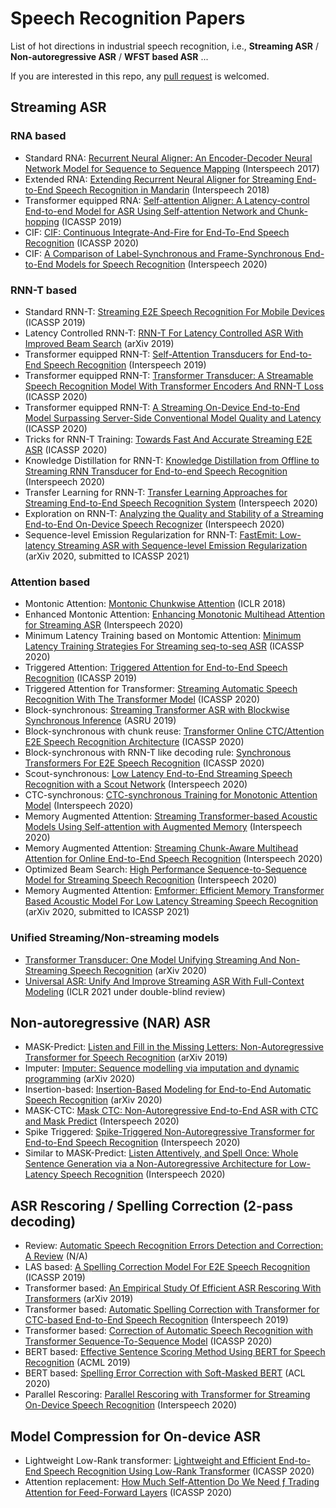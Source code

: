 # Speech Recognition Papers
List of hot directions in industrial speech recognition, i.e., **Streaming ASR** / **Non-autoregressive ASR** / **WFST based ASR** ...

If you are interested in this repo, any [pull request](https://github.com/xingchensong/speech-recognition-papers/pulls) is welcomed.

## Streaming ASR

### RNA based
- Standard RNA: [Recurrent Neural Aligner: An Encoder-Decoder Neural Network Model for Sequence to Sequence Mapping](https://pdfs.semanticscholar.org/7703/a2c5468ecbee5b62c048339a03358ed5fe19.pdf) (Interspeech 2017)
- Extended RNA: [Extending Recurrent Neural Aligner for Streaming End-to-End Speech Recognition in Mandarin](https://arxiv.org/pdf/1806.06342.pdf) (Interspeech 2018)
- Transformer equipped RNA: [Self-attention Aligner: A Latency-control End-to-end Model for ASR Using Self-attention Network and Chunk-hopping](https://arxiv.org/pdf/1902.06450.pdf) (ICASSP 2019)
- CIF: [CIF: Continuous Integrate-And-Fire for End-To-End Speech Recognition](https://arxiv.org/pdf/1905.11235.pdf) (ICASSP 2020)
- CIF: [A Comparison of Label-Synchronous and Frame-Synchronous End-to-End Models for Speech Recognition](https://arxiv.org/pdf/2005.10113.pdf) (Interspeech 2020)

### RNN-T based
- Standard RNN-T: [Streaming E2E Speech Recognition For Mobile Devices](https://arxiv.org/pdf/1811.06621.pdf) (ICASSP 2019)
- Latency Controlled RNN-T: [RNN-T For Latency Controlled ASR With Improved Beam Search](https://arxiv.org/pdf/1911.01629.pdf) (arXiv 2019)
- Transformer equipped RNN-T: [Self-Attention Transducers for End-to-End Speech Recognition](https://arxiv.org/pdf/1909.13037.pdf) (Interspeech 2019)
- Transformer equipped RNN-T: [Transformer Transducer: A Streamable Speech Recognition Model With Transformer Encoders And RNN-T Loss](https://arxiv.org/pdf/2002.02562.pdf) (ICASSP 2020)
- Transformer equipped RNN-T: [A Streaming On-Device End-to-End Model Surpassing Server-Side Conventional Model Quality and Latency](https://arxiv.org/pdf/2003.12710.pdf) (ICASSP 2020)
- Tricks for RNN-T Training: [Towards Fast And Accurate Streaming E2E ASR](https://arxiv.org/pdf/2004.11544.pdf) (ICASSP 2020)
- Knowledge Distillation for RNN-T: [Knowledge Distillation from Offline to Streaming RNN Transducer for End-to-end Speech Recognition]() (Interspeech 2020)
- Transfer Learning for RNN-T: [Transfer Learning Approaches for Streaming End-to-End Speech Recognition System](https://arxiv.org/pdf/2008.05086.pdf) (Interspeech 2020)
- Exploration on RNN-T: [Analyzing the Quality and Stability of a Streaming End-to-End On-Device Speech Recognizer](https://arxiv.org/pdf/2006.01416.pdf) (Interspeech 2020)
- Sequence-level Emission Regularization for RNN-T: [FastEmit: Low-latency Streaming ASR with Sequence-level Emission Regularization](https://arxiv.org/pdf/2010.11148.pdf) (arXiv 2020, submitted to ICASSP 2021)

### Attention based
- Montonic Attention: [Montonic Chunkwise Attention](https://arxiv.org/pdf/1712.05382.pdf) (ICLR 2018)
- Enhanced Montonic Attention: [Enhancing Monotonic Multihead Attention for Streaming ASR](https://arxiv.org/pdf/2005.09394.pdf) (Interspeech 2020)
- Minimum Latency Training based on Montomic Attention: [Minimum Latency Training Strategies For Streaming seq-to-seq ASR](https://arxiv.org/pdf/2004.05009.pdf) (ICASSP 2020)
- Triggered Attention: [Triggered Attention for End-to-End Speech Recognition](https://www.merl.com/publications/docs/TR2019-015.pdf) (ICASSP 2019)
- Triggered Attention for Transformer: [Streaming Automatic Speech Recognition With The Transformer Model](https://arxiv.org/pdf/2001.02674.pdf) (ICASSP 2020)
- Block-synchronous: [Streaming Transformer ASR with Blockwise Synchronous Inference](https://arxiv.org/pdf/2006.14941.pdf) (ASRU 2019)
- Block-synchronous with chunk reuse: [Transformer Online CTC/Attention E2E Speech Recognition Architecture](https://arxiv.org/pdf/2001.08290.pdf) (ICASSP 2020)
- Block-synchronous with RNN-T like decoding rule: [Synchronous Transformers For E2E Speech Recognition](https://arxiv.org/pdf/1912.02958.pdf) (ICASSP 2020)
- Scout-synchronous: [Low Latency End-to-End Streaming Speech Recognition with a Scout Network](https://arxiv.org/pdf/2003.10369.pdf) (Interspeech 2020)
- CTC-synchronous: [CTC-synchronous Training for Monotonic Attention Model](https://arxiv.org/pdf/2005.04712.pdf) (Interspeech 2020)
- Memory Augmented Attention: [Streaming Transformer-based Acoustic Models Using Self-attention with Augmented Memory](https://arxiv.org/pdf/2005.08042.pdf) (Interspeech 2020)
- Memory Augmented Attention: [Streaming Chunk-Aware Multihead Attention for Online End-to-End Speech Recognition](https://arxiv.org/pdf/2006.01712.pdf) (Interspeech 2020)
- Optimized Beam Search: [High Performance Sequence-to-Sequence Model for Streaming Speech Recognition](https://arxiv.org/pdf/2003.10022.pdf) (Interspeech 2020)
- Memory Augmented Attention: [Emformer: Efficient Memory Transformer Based Acoustic Model For Low Latency Streaming Speech Recognition](https://arxiv.org/pdf/2010.10759.pdf) (arXiv 2020, submitted to ICASSP 2021)

### Unified Streaming/Non-streaming models
- [Transformer Transducer: One Model Unifying Streaming And Non-Streaming Speech Recognition](https://arxiv.org/pdf/2010.03192.pdf) (arXiv 2020)
- [Universal ASR: Unify And Improve Streaming ASR With Full-Context Modeling](https://openreview.net/pdf?id=Pz_dcqfcKW8) (ICLR 2021 under double-blind review)


## Non-autoregressive (NAR)  ASR
- MASK-Predict: [Listen and Fill in the Missing Letters: Non-Autoregressive Transformer for Speech Recognition](https://arxiv.org/pdf/1911.04908.pdf) (arXiv 2019)
- Imputer: [Imputer: Sequence modelling via imputation and dynamic programming](https://arxiv.org/pdf/2002.08926.pdf) (arXiv 2020)
- Insertion-based: [Insertion-Based Modeling for End-to-End Automatic Speech Recognition](https://arxiv.org/pdf/2005.13211.pdf) (arXiv 2020)
- MASK-CTC: [Mask CTC: Non-Autoregressive End-to-End ASR with CTC and Mask Predict](https://arxiv.org/pdf/2005.08700.pdf) (Interspeech 2020)
- Spike Triggered: [Spike-Triggered Non-Autoregressive Transformer for End-to-End Speech Recognition](https://arxiv.org/pdf/2005.07903.pdf) (Interspeech 2020)
- Similar to MASK-Predict: [Listen Attentively, and Spell Once: Whole Sentence Generation via a Non-Autoregressive Architecture for Low-Latency Speech Recognition](https://arxiv.org/pdf/2005.04862.pdf) (Interspeech 2020)

## ASR Rescoring / Spelling Correction (2-pass decoding)
- Review: [Automatic Speech Recognition Errors Detection and Correction: A Review](https://www.sciencedirect.com/science/article/pii/S1877050918302187) (N/A)
- LAS based: [A Spelling Correction Model For E2E Speech Recognition](https://arxiv.org/pdf/1902.07178.pdf) (ICASSP 2019)
- Transformer based: [An Empirical Study Of Efficient ASR Rescoring With Transformers](https://arxiv.org/pdf/1910.11450.pdf) (arXiv 2019)
- Transformer based: [Automatic Spelling Correction with Transformer for CTC-based End-to-End Speech Recognition](https://arxiv.org/pdf/1904.10045.pdf) (Interspeech 2019)
- Transformer based: [Correction of Automatic Speech Recognition with Transformer Sequence-To-Sequence Model](https://arxiv.org/pdf/1910.10697.pdf) (ICASSP 2020)
- BERT based: [Effective Sentence Scoring Method Using BERT for Speech Recognition](http://proceedings.mlr.press/v101/shin19a/shin19a.pdf) (ACML 2019)
- BERT based: [Spelling Error Correction with Soft-Masked BERT](https://arxiv.org/pdf/2005.07421.pdf) (ACL 2020)
- Parallel Rescoring: [Parallel Rescoring with Transformer for Streaming On-Device Speech Recognition](https://arxiv.org/pdf/2008.13093.pdf) (Interspeech 2020)

## Model Compression for On-device ASR
- Lightweight Low-Rank transformer: [Lightweight and Efficient End-to-End Speech Recognition Using Low-Rank Transformer](https://arxiv.org/pdf/1910.13923.pdf) (ICASSP 2020)
- Attention replacement: [How Much Self-Attention Do We Need ƒ Trading Attention for Feed-Forward Layers](https://www-i6.informatik.rwth-aachen.de/publications/download/1126/IrieKazukiGerstenbergerAlexerSchl%FCterRalfNeyHermann--HowMuchSelf-AttentionDoWeNeed%3FTradingAttentionforFeed-ForwardLayers--2020.pdf) (ICASSP 2020)
